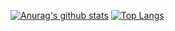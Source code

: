 [![Anurag's github stats](https://github-readme-stats.vercel.app/api?username=zhcxk1998&theme=tokyonight&show_icons=true)](https://github.com/anuraghazra/github-readme-stats)
[![Top Langs](https://github-readme-stats.vercel.app/api/top-langs/?username=zhcxk1998&layout=compact&theme=tokyonight)](https://github.com/anuraghazra/github-readme-stats)
